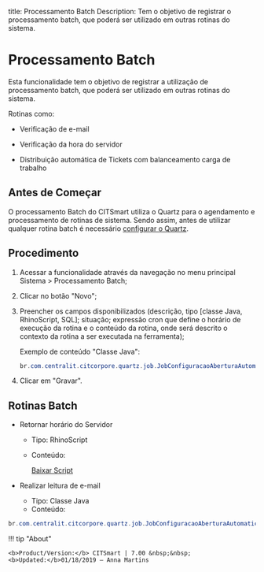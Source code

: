 title: Processamento Batch
Description: Tem o objetivo de registrar o processamento batch, que poderá ser utilizado em outras rotinas do sistema.
# Processamento Batch

Esta funcionalidade tem o objetivo de registrar a utilização de processamento batch, que
poderá ser utilizado em outras rotinas do sistema.

Rotinas como:

   - Verificação de e-mail
   
   - Verificação da hora do servidor
   
   - Distribuição automática de Tickets com balanceamento carga de trabalho
   
## Antes de Começar

O processamento Batch do CITSmart utiliza o Quartz para o agendamento e processamento de rotinas de sistema. Sendo assim, antes de utilizar qualquer rotina batch é necessário [configurar o Quartz][3].

Procedimento
----------------

1.  Acessar a funcionalidade através da navegação no menu principal Sistema \>
    Processamento Batch;

2.  Clicar no botão "Novo";

3.  Preencher os campos disponibilizados (descrição, tipo [classe Java,
    RhinoScript, SQL]; situação; expressão cron que define o horário de execução
    da rotina e o conteúdo da rotina, onde será descrito o contexto da rotina a
    ser executada na ferramenta);
    
    Exemplo de conteúdo "Classe Java":
    
    ```java
    br.com.centralit.citcorpore.quartz.job.JobConfiguracaoAberturaAutomaticaViaEmail
    ```

4.  Clicar em "Gravar".

Rotinas Batch
-----------------

-   Retornar horário do Servidor

    -   Tipo: RhinoScript
    -   Conteúdo:
    
        [Baixar Script][2]

-   Realizar leitura de e-mail

    -   Tipo: Classe Java
    -   Conteúdo:
    
   ```java
   br.com.centralit.citcorpore.quartz.job.JobConfiguracaoAberturaAutomaticaViaEmail
   ```


!!! tip "About"

    <b>Product/Version:</b> CITSmart | 7.00 &nbsp;&nbsp;
    <b>Updated:</b>01/18/2019 – Anna Martins


[1]:/pt-br/citsmart-7/platform-administration/configuring-automatic-actions/images/verify-email.txt
[2]:/pt-br/citsmart-7/platform-administration/configuring-automatic-actions/images/server-time.txt
[3]:/pt-br/citsmart-7/get-started/installation-and-upgrade/perform-installation.html#configuracao-do-quartz
